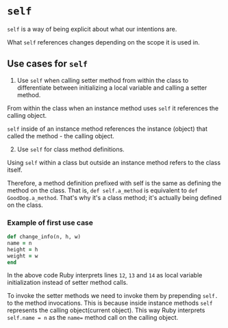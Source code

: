 # `self`

`self` is a way of being explicit about what our intentions are. 

What `self` references changes depending on the scope it is used in.

## Use cases for `self`

1. Use `self` when calling setter method from within the class to differentiate between initializing a local variable and calling a setter method.

From within the class when an instance method uses `self` it references the calling object.

`self` inside of an instance method references the instance (object) that called the method - the calling object. 

2. Use `self` for class method definitions.

Using `self` within a class but outside an instance method refers to the class itself.

Therefore, a method definition prefixed with self is the same as defining the method on the class. That is, `def self.a_method` is equivalent to `def GoodDog.a_method`. That's why it's a class method; it's actually being defined on the class.


### Example of first use case

  ```ruby
def change_info(n, h, w)
  name = n
  height = h
  weight = w
end

```

In the above code Ruby interprets lines `12`, `13` and `14` as local variable initialization instead of setter method calls. 

To invoke the setter methods we need to invoke them by prepending `self.` to the method invocations. This is because inside instance methods `self` represents the calling object(current object). This way Ruby interprets `self.name = n` as the `name=` method call on the calling object. 